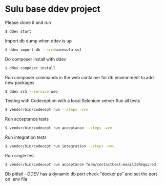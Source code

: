 # Sulu base ddev project
Please clone it and run
```bash
$ ddev start
```

Import db dump when ddev is up
```bash
$ ddev import-db --src=basesulu.sql
```

Do composer install with ddev
```bash
$ ddev composer install
```

Run composer commands in the web container for db environment to add new packages
```bash
$ ddev ssh --service web   
```

Testing with Codeception with a local Selenium server
Run all tests
```bash
$ vendor/bin/codecept run --steps -vvv   
```
Run acceptance tests
```bash
$ vendor/bin/codecept run acceptance --steps -vvv   
```
Run integration tests
```bash
$ vendor/bin/codecept run integration --steps -vvv   
```
Run single test
```bash
$ vendor/bin/codecept run acceptance form/contactCest:emailIsRequired --steps -vvv 
```

Db pitfail - DDEV has a dynamic db port check "docker ps" and set the port on .env file 
